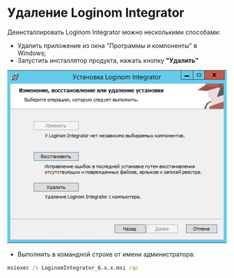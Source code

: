 # Удаление Loginom Integrator

Деинсталлировать Loginom Integrator можно несколькими способами:

* Удалить приложение из окна "Программы и компоненты" в Windows;
* Запустить инсталлятор продукта, нажать кнопку **"Удалить"**

![](../images/admin/integrator_msi_remove.png)

* Выполнить в командной строке от имени администратора:

```cmd
msiexec /x LoginomIntegrator_6.x.x.msi /qn
```
